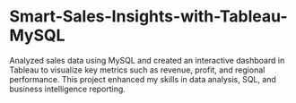 # Smart-Sales-Insights-with-Tableau-MySQL
Analyzed sales data using MySQL and created an interactive dashboard in Tableau to visualize key metrics such as revenue, profit, and regional performance. This project enhanced my skills in data analysis, SQL, and business intelligence reporting.
